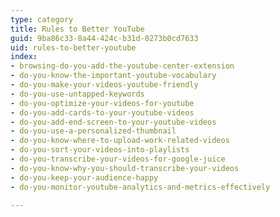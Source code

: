 ```yaml
---
type: category
title: Rules to Better YouTube
guid: 9ba86c33-8a44-424c-b31d-0273b0cd7633
uid: rules-to-better-youtube
index:
- browsing-do-you-add-the-youtube-center-extension
- do-you-know-the-important-youtube-vocabulary
- do-you-make-your-videos-youtube-friendly
- do-you-use-untapped-keywords
- do-you-optimize-your-videos-for-youtube
- do-you-add-cards-to-your-youtube-videos
- do-you-add-end-screen-to-your-youtube-videos
- do-you-use-a-personalized-thumbnail
- do-you-know-where-to-upload-work-related-videos
- do-you-sort-your-videos-into-playlists
- do-you-transcribe-your-videos-for-google-juice
- do-you-know-why-you-should-transcribe-your-videos
- do-you-keep-your-audience-happy
- do-you-monitor-youtube-analytics-and-metrics-effectively

---
```



